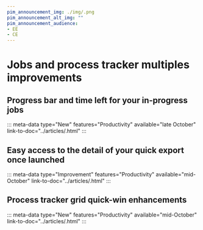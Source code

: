 ```yaml
---
pim_announcement_img: ./img/.png
pim_announcement_alt_img: ""
pim_announcement_audience:
- EE
- CE
---
```


# Jobs and process tracker multiples improvements

## Progress bar and time left for your in-progress jobs
::: meta-data type="New" features="Productivity" available="late October" link-to-doc="../articles/.html"
:::

## Easy access to the detail of your quick export once launched
::: meta-data type="Improvement" features="Productivity" available="mid-October" link-to-doc="../articles/.html"
:::

## Process tracker grid quick-win enhancements
::: meta-data type="New" features="Productivity" available="mid-October" link-to-doc="../articles/.html"
:::
